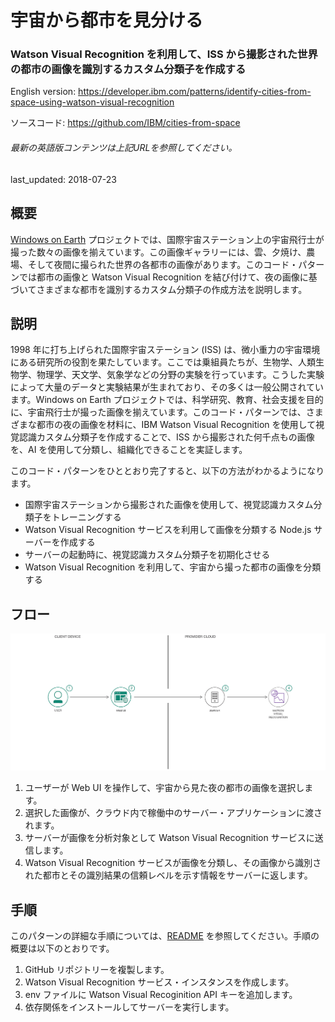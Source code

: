 # 宇宙から都市を見分ける

### Watson Visual Recognition を利用して、ISS から撮影された世界の都市の画像を識別するカスタム分類子を作成する

English version: https://developer.ibm.com/patterns/identify-cities-from-space-using-watson-visual-recognition
  
ソースコード: https://github.com/IBM/cities-from-space

###### 最新の英語版コンテンツは上記URLを参照してください。
last_updated: 2018-07-23

 ## 概要

[Windows on Earth](https://www.windowsonearth.org/) プロジェクトでは、国際宇宙ステーション上の宇宙飛行士が撮った数々の画像を揃えています。この画像ギャラリーには、雲、夕焼け、農場、そして夜間に撮られた世界の各都市の画像があります。このコード・パターンでは都市の画像と Watson Visual Recognition を結び付けて、夜の画像に基づいてさまざまな都市を識別するカスタム分類子の作成方法を説明します。

## 説明

1998 年に打ち上げられた国際宇宙ステーション (ISS) は、微小重力の宇宙環境にある研究所の役割を果たしています。ここでは乗組員たちが、生物学、人類生物学、物理学、天文学、気象学などの分野の実験を行っています。こうした実験によって大量のデータと実験結果が生まれており、その多くは一般公開されています。Windows on Earth プロジェクトでは、科学研究、教育、社会支援を目的に、宇宙飛行士が撮った画像を揃えています。このコード・パターンでは、さまざまな都市の夜の画像を材料に、IBM Watson Visual Recognition を使用して視覚認識カスタム分類子を作成することで、ISS から撮影された何千点もの画像を、AI を使用して分類し、組織化できることを実証します。

このコード・パターンをひととおり完了すると、以下の方法がわかるようになります。

* 国際宇宙ステーションから撮影された画像を使用して、視覚認識カスタム分類子をトレーニングする
* Watson Visual Recognition サービスを利用して画像を分類する Node.js サーバーを作成する
* サーバーの起動時に、視覚認識カスタム分類子を初期化させる
* Watson Visual Recognition を利用して、宇宙から撮った都市の画像を分類する

## フロー

![フロー](./images/arch-identify-cities-space.png)

1. ユーザーが Web UI を操作して、宇宙から見た夜の都市の画像を選択します。
1. 選択した画像が、クラウド内で稼働中のサーバー・アプリケーションに渡されます。
1. サーバーが画像を分析対象として Watson Visual Recognition サービスに送信します。
1. Watson Visual Recognition サービスが画像を分類し、その画像から識別された都市とその識別結果の信頼レベルを示す情報をサーバーに返します。

## 手順

このパターンの詳細な手順については、[README](https://github.com/IBM/cities-from-space/blob/master/README.md) を参照してください。手順の概要は以下のとおりです。

1. GitHub リポジトリーを複製します。
1. Watson Visual Recognition サービス・インスタンスを作成します。
1. env ファイルに Watson Visual Recoginition API キーを追加します。
1. 依存関係をインストールしてサーバーを実行します。
